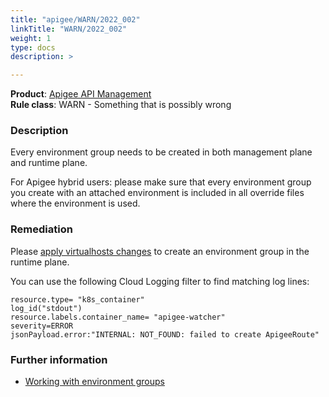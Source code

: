 ```yaml
---
title: "apigee/WARN/2022_002"
linkTitle: "WARN/2022_002"
weight: 1
type: docs
description: >

---
```


**Product**: [Apigee API Management](https://cloud.google.com/apigee)\
**Rule class**: WARN - Something that is possibly wrong

### Description

Every environment group needs to be created in both management plane and runtime plane.

For Apigee hybrid users: please make sure that every environment group you create with an
attached environment is included in all override files where the environment is used.

### Remediation

Please [apply virtualhosts changes](https://cloud.google.com/apigee/docs/hybrid/v1.7/base-path-routing?hl=en#applying) to create an environment group in the runtime plane.

You can use the following Cloud Logging filter to find matching log lines:

```
resource.type= "k8s_container"
log_id("stdout")
resource.labels.container_name= "apigee-watcher"
severity=ERROR
jsonPayload.error:"INTERNAL: NOT_FOUND: failed to create ApigeeRoute"
```

### Further information

- [Working with environment groups](https://cloud.google.com/apigee/docs/api-platform/fundamentals/environmentgroups-working-with)
